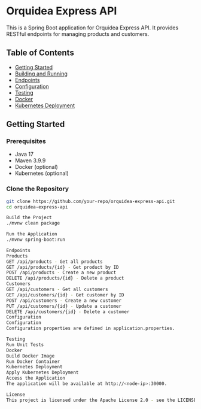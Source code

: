 # Orquidea Express API

This is a Spring Boot application for Orquidea Express API. It provides RESTful endpoints for managing products and customers.

## Table of Contents

- [Getting Started](#getting-started)
- [Building and Running](#building-and-running)
- [Endpoints](#endpoints)
- [Configuration](#configuration)
- [Testing](#testing)
- [Docker](#docker)
- [Kubernetes Deployment](#kubernetes-deployment)

## Getting Started

### Prerequisites

- Java 17
- Maven 3.9.9
- Docker (optional)
- Kubernetes (optional)

### Clone the Repository

```sh
git clone https://github.com/your-repo/orquidea-express-api.git
cd orquidea-express-api

Build the Project
./mvnw clean package

Run the Application
./mvnw spring-boot:run

Endpoints
Products
GET /api/products - Get all products
GET /api/products/{id} - Get product by ID
POST /api/products - Create a new product
DELETE /api/products/{id} - Delete a product
Customers
GET /api/customers - Get all customers
GET /api/customers/{id} - Get customer by ID
POST /api/customers - Create a new customer
PUT /api/customers/{id} - Update a customer
DELETE /api/customers/{id} - Delete a customer
Configuration
Configuration
Configuration properties are defined in application.properties.

Testing
Run Unit Tests
Docker
Build Docker Image
Run Docker Container
Kubernetes Deployment
Apply Kubernetes Deployment
Access the Application
The application will be available at http://<node-ip>:30000.

License
This project is licensed under the Apache License 2.0 - see the LICENSE file for details.

